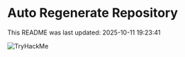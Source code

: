 # Auto Regenerate Repository

This README was last updated: 2025-10-11 19:23:41

 ![TryHackMe](https://tryhackme.com/badge/533634)